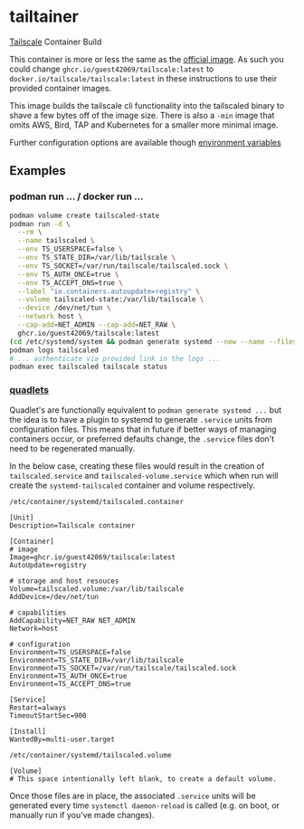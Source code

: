 # tailtainer
[Tailscale](https://tailscale.com/) Container Build

This container is more or less the same as the [official image](https://hub.docker.com/r/tailscale/tailscale). As such you could change `ghcr.io/guest42069/tailscale:latest` to `docker.io/tailscale/tailscale:latest` in these instructions to use their provided container images.

This image builds the tailscale cli functionality into the tailscaled binary to shave a few bytes off of the image size. There is also a `-min` image that omits AWS, Bird, TAP and Kubernetes for a smaller more minimal image.

Further configuration options are available though [environment variables](https://github.com/tailscale/tailscale/blob/v1.50.1/cmd/containerboot/main.go#L6-L52)

## Examples

### podman run ... / docker run ...
```bash
podman volume create tailscaled-state
podman run -d \
  --rm \
  --name tailscaled \
  --env TS_USERSPACE=false \
  --env TS_STATE_DIR=/var/lib/tailscale \
  --env TS_SOCKET=/var/run/tailscale/tailscaled.sock \
  --env TS_AUTH_ONCE=true \
  --env TS_ACCEPT_DNS=true \
  --label "io.containers.autoupdate=registry" \
  --volume tailscaled-state:/var/lib/tailscale \
  --device /dev/net/tun \
  --network host \
  --cap-add=NET_ADMIN --cap-add=NET_RAW \
  ghcr.io/guest42069/tailscale:latest
(cd /etc/systemd/system && podman generate systemd --new --name --files tailscaled) && systemctl enable --now container-tailscaled
podman logs tailscaled
# ... authenticate via provided link in the logs ...
podman exec tailscaled tailscale status
```

### [quadlets](https://www.redhat.com/sysadmin/quadlet-podman)

Quadlet's are functionally equivalent to `podman generate systemd ...` but the idea is to have a plugin to systemd to generate `.service` units from configuration files.
This means that in future if better ways of managing containers occur, or preferred defaults change, the `.service` files don't need to be regenerated manually.

In the below case, creating these files would result in the creation of `tailscaled.service` and `tailscaled-volume.service` which when run will create the `systemd-tailscaled` container and volume respectively.

`/etc/container/systemd/tailscaled.container`
```.service
[Unit]
Description=Tailscale container

[Container]
# image
Image=ghcr.io/guest42069/tailscale:latest
AutoUpdate=registry

# storage and host resouces
Volume=tailscaled.volume:/var/lib/tailscale
AddDevice=/dev/net/tun

# capabilities
AddCapability=NET_RAW NET_ADMIN
Network=host

# configuration
Environment=TS_USERSPACE=false
Environment=TS_STATE_DIR=/var/lib/tailscale
Environment=TS_SOCKET=/var/run/tailscale/tailscaled.sock
Environment=TS_AUTH_ONCE=true
Environment=TS_ACCEPT_DNS=true

[Service]
Restart=always
TimeoutStartSec=900

[Install]
WantedBy=multi-user.target
```

`/etc/container/systemd/tailscaled.volume`
```.service
[Volume]
# This space intentionally left blank, to create a default volume.
```

Once those files are in place, the associated `.service` units will be generated every time `systemctl daemon-reload` is called (e.g. on boot, or manually run if you've made changes).

